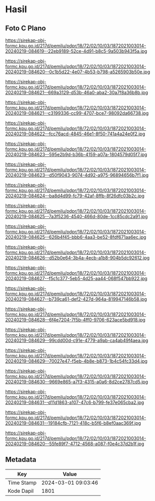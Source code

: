 # Hasil

## Foto C Plano

https://sirekap-obj-formc.kpu.go.id/217d/pemilu/pdpr/18/72/02/10/03/1872021003014-20240219-084619--22eb9189-52ce-4d91-b8c5-9a503b943f5a.jpg

https://sirekap-obj-formc.kpu.go.id/217d/pemilu/pdpr/18/72/02/10/03/1872021003014-20240219-084620--0c1b5d22-4e07-4b53-b798-a5265903b50e.jpg

https://sirekap-obj-formc.kpu.go.id/217d/pemilu/pdpr/18/72/02/10/03/1872021003014-20240219-084621--669a3129-d53b-46a0-aba2-30a7f8a36b8b.jpg

https://sirekap-obj-formc.kpu.go.id/217d/pemilu/pdpr/18/72/02/10/03/1872021003014-20240219-084621--c3199336-cc99-4707-bce7-98092da66738.jpg

https://sirekap-obj-formc.kpu.go.id/217d/pemilu/pdpr/18/72/02/10/03/1872021003014-20240219-084622--fcc76acd-4845-46e1-8f50-741a4a24e0f2.jpg

https://sirekap-obj-formc.kpu.go.id/217d/pemilu/pdpr/18/72/02/10/03/1872021003014-20240219-084623--595e2b9d-b36b-4159-a07a-1804579d05f7.jpg

https://sirekap-obj-formc.kpu.go.id/217d/pemilu/pdpr/18/72/02/10/03/1872021003014-20240219-084623--d50f9043-9074-4d92-a975-96894656b7f1.jpg

https://sirekap-obj-formc.kpu.go.id/217d/pemilu/pdpr/18/72/02/10/03/1872021003014-20240219-084624--ba8d4d99-fc79-42af-8ffb-8f26dfc03b2c.jpg

https://sirekap-obj-formc.kpu.go.id/217d/pemilu/pdpr/18/72/02/10/03/1872021003014-20240219-084625--7a3f5236-4540-466d-80de-1cc85cdc2a91.jpg

https://sirekap-obj-formc.kpu.go.id/217d/pemilu/pdpr/18/72/02/10/03/1872021003014-20240219-084625--626b4f45-bbb6-4aa3-be52-8fdf671aa6ec.jpg

https://sirekap-obj-formc.kpu.go.id/217d/pemilu/pdpr/18/72/02/10/03/1872021003014-20240219-084626--d52b0e64-3b4a-4ecb-a1b8-904b5dc92612.jpg

https://sirekap-obj-formc.kpu.go.id/217d/pemilu/pdpr/18/72/02/10/03/1872021003014-20240219-084627--f5c1c377-5eb5-4d25-aa44-068f547bb922.jpg

https://sirekap-obj-formc.kpu.go.id/217d/pemilu/pdpr/18/72/02/10/03/1872021003014-20240219-084627--b739ca61-def2-427d-964a-819947146b58.jpg

https://sirekap-obj-formc.kpu.go.id/217d/pemilu/pdpr/18/72/02/10/03/1872021003014-20240219-084628--6f4e7204-7f5b-4ff0-9706-623ace5bd918.jpg

https://sirekap-obj-formc.kpu.go.id/217d/pemilu/pdpr/18/72/02/10/03/1872021003014-20240219-084629--99cdd00d-c91e-4779-a9ab-ca4ab49f4aea.jpg

https://sirekap-obj-formc.kpu.go.id/217d/pemilu/pdpr/18/72/02/10/03/1872021003014-20240219-084629--70027e47-f5eb-4b8e-b873-1b4c54fc33d4.jpg

https://sirekap-obj-formc.kpu.go.id/217d/pemilu/pdpr/18/72/02/10/03/1872021003014-20240219-084630--9669e865-a7f3-4315-a0a6-8d2ce2787cd5.jpg

https://sirekap-obj-formc.kpu.go.id/217d/pemilu/pdpr/18/72/02/10/03/1872021003014-20240219-084631--d11d1863-a107-47c6-b799-fe37e065cba2.jpg

https://sirekap-obj-formc.kpu.go.id/217d/pemilu/pdpr/18/72/02/10/03/1872021003014-20240219-084631--19184cfb-7121-418c-b5f6-b8ef0aac369f.jpg

https://sirekap-obj-formc.kpu.go.id/217d/pemilu/pdpr/18/72/02/10/03/1872021003014-20240219-084620--55fe89f7-4712-4568-a087-f0e4c37d2b1f.jpg


## Metadata

| Key        | Value               |
| ---------- | ------------------- |
| Time Stamp | 2024-03-01 09:03:46 |
| Kode Dapil | 1801                |




